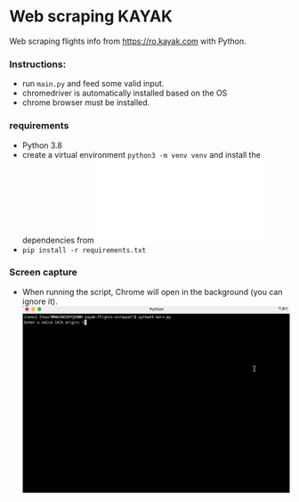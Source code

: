 # Web scraping KAYAK

Web scraping flights info from https://ro.kayak.com with Python.

### Instructions:

* run `main.py` and feed some valid input.
* chromedriver is automatically installed based on the OS
* chrome browser must be installed.


### requirements

* Python 3.8
* create a virtual environment `python3 -m venv venv` and install the dependencies from ![requirements.txt](requirements.txt)
* `pip install -r requirements.txt `

### Screen capture

* When running the script, Chrome will open in the background (you can ignore it).
![](img/run.gif)
